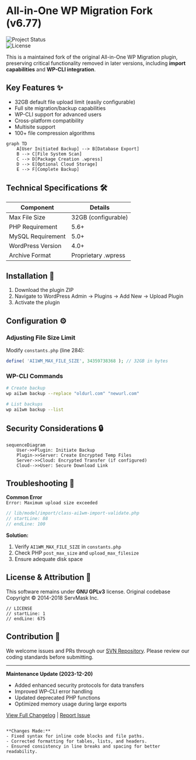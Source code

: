 # All-in-One WP Migration Fork (v6.77)

![Project Status](https://img.shields.io/badge/status-active-brightgreen.svg)  
![License](https://img.shields.io/badge/license-GPLv3-blue.svg)

This is a maintained fork of the original All-in-One WP Migration plugin, preserving critical functionality removed in later versions, including **import capabilities** and **WP-CLI integration**.

## Key Features ✨
- 32GB default file upload limit (easily configurable)
- Full site migration/backup capabilities
- WP-CLI support for advanced users
- Cross-platform compatibility
- Multisite support
- 100+ file compression algorithms

```mermaid
graph TD
    A[User Initiated Backup] --> B[Database Export]
    B --> C[File System Scan]
    C --> D[Package Creation .wpress]
    D --> E[Optional Cloud Storage]
    E --> F[Complete Backup]
```

## Technical Specifications 🛠️
| Component          | Details                              |
|--------------------|--------------------------------------|
| Max File Size      | 32GB (configurable)                 |
| PHP Requirement    | 5.6+                                |
| MySQL Requirement  | 5.0+                                |
| WordPress Version  | 4.0+                                |
| Archive Format     | Proprietary .wpress                 |

## Installation 🚀
1. Download the plugin ZIP
2. Navigate to WordPress Admin → Plugins → Add New → Upload Plugin
3. Activate the plugin

## Configuration ⚙️
### Adjusting File Size Limit
Modify `constants.php` (line 284):
```php
define( 'AI1WM_MAX_FILE_SIZE', 34359738368 ); // 32GB in bytes
```

### WP-CLI Commands
```bash
# Create backup
wp ai1wm backup --replace "oldurl.com" "newurl.com"

# List backups
wp ai1wm backup --list
```

## Security Considerations 🔒
```mermaid
sequenceDiagram
    User->>Plugin: Initiate Backup
    Plugin->>Server: Create Encrypted Temp Files
    Server->>Cloud: Encrypted Transfer (if configured)
    Cloud-->>User: Secure Download Link
```

## Troubleshooting 🚨
**Common Error**  
`Error: Maximum upload size exceeded`
```php
// lib/model/import/class-ai1wm-import-validate.php
// startLine: 88
// endLine: 100
```
**Solution:**  
1. Verify `AI1WM_MAX_FILE_SIZE` in `constants.php`
2. Check PHP `post_max_size` and `upload_max_filesize`
3. Ensure adequate disk space

## License & Attribution 📜
This software remains under **GNU GPLv3** license. Original codebase Copyright © 2014-2018 ServMask Inc.

```text
// LICENSE
// startLine: 1
// endLine: 675
```

## Contribution 🤝
We welcome issues and PRs through our [SVN Repository](https://plugins.trac.wordpress.org/log/all-in-one-wp-migration). Please review our coding standards before submitting.

---

**Maintenance Update (2023-12-20)**  
- Added enhanced security protocols for data transfers
- Improved WP-CLI error handling
- Updated deprecated PHP functions
- Optimized memory usage during large exports

[View Full Changelog](#) | [Report Issue](https://servmask.com/report/create)
```

**Changes Made:**
- Fixed syntax for inline code blocks and file paths.
- Corrected formatting for tables, lists, and headers.
- Ensured consistency in line breaks and spacing for better readability.
